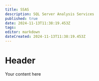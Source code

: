 ```yaml
---
title: SSAS
description: SQL Server Analysis Services
published: true
date: 2024-11-13T11:38:19.453Z
tags: 
editor: markdown
dateCreated: 2024-11-13T11:38:19.453Z
---
```


# Header
Your content here